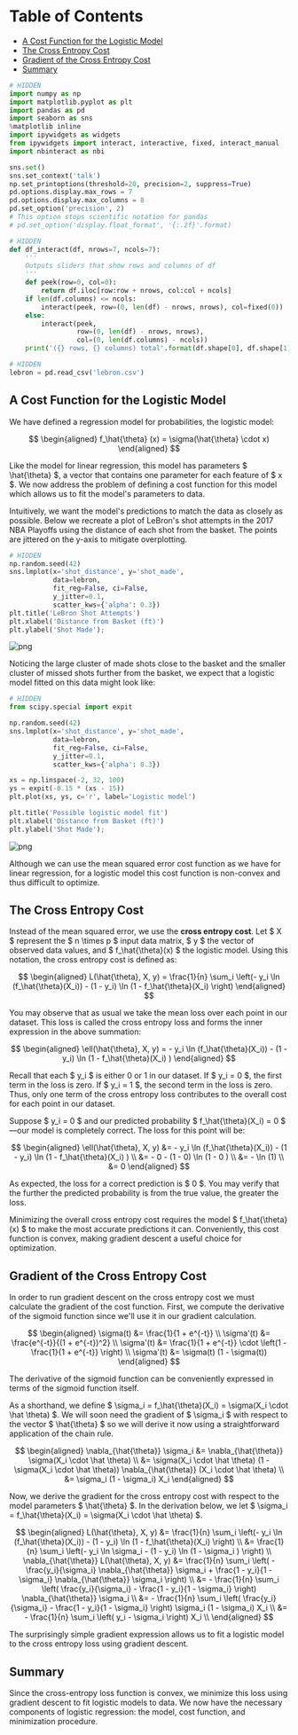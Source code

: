 
<h1>Table of Contents<span class="tocSkip"></span></h1>
<div class="toc"><ul class="toc-item"><li><span><a href="#A-Cost-Function-for-the-Logistic-Model" data-toc-modified-id="A-Cost-Function-for-the-Logistic-Model-1">A Cost Function for the Logistic Model</a></span></li><li><span><a href="#The-Cross-Entropy-Cost" data-toc-modified-id="The-Cross-Entropy-Cost-2">The Cross Entropy Cost</a></span></li><li><span><a href="#Gradient-of-the-Cross-Entropy-Cost" data-toc-modified-id="Gradient-of-the-Cross-Entropy-Cost-3">Gradient of the Cross Entropy Cost</a></span></li><li><span><a href="#Summary" data-toc-modified-id="Summary-4">Summary</a></span></li></ul></div>


```python
# HIDDEN
import numpy as np
import matplotlib.pyplot as plt
import pandas as pd
import seaborn as sns
%matplotlib inline
import ipywidgets as widgets
from ipywidgets import interact, interactive, fixed, interact_manual
import nbinteract as nbi

sns.set()
sns.set_context('talk')
np.set_printoptions(threshold=20, precision=2, suppress=True)
pd.options.display.max_rows = 7
pd.options.display.max_columns = 8
pd.set_option('precision', 2)
# This option stops scientific notation for pandas
# pd.set_option('display.float_format', '{:.2f}'.format)
```


```python
# HIDDEN
def df_interact(df, nrows=7, ncols=7):
    '''
    Outputs sliders that show rows and columns of df
    '''
    def peek(row=0, col=0):
        return df.iloc[row:row + nrows, col:col + ncols]
    if len(df.columns) <= ncols:
        interact(peek, row=(0, len(df) - nrows, nrows), col=fixed(0))
    else:
        interact(peek,
                 row=(0, len(df) - nrows, nrows),
                 col=(0, len(df.columns) - ncols))
    print('({} rows, {} columns) total'.format(df.shape[0], df.shape[1]))
```


```python
# HIDDEN
lebron = pd.read_csv('lebron.csv')
```

## A Cost Function for the Logistic Model

We have defined a regression model for probabilities, the logistic model:

$$
\begin{aligned}
f_\hat{\theta} (x) = \sigma(\hat{\theta} \cdot x)
\end{aligned}
$$

Like the model for linear regression, this model has parameters $ \hat{\theta} $, a vector that contains one parameter for each feature of $ x $. We now address the problem of defining a cost function for this model which allows us to fit the model's parameters to data.

Intuitively, we want the model's predictions to match the data as closely as possible. Below we recreate a plot of LeBron's shot attempts in the 2017 NBA Playoffs using the distance of each shot from the basket. The points are jittered on the y-axis to mitigate overplotting.


```python
# HIDDEN
np.random.seed(42)
sns.lmplot(x='shot_distance', y='shot_made',
           data=lebron,
           fit_reg=False, ci=False,
           y_jitter=0.1,
           scatter_kws={'alpha': 0.3})
plt.title('LeBron Shot Attempts')
plt.xlabel('Distance from Basket (ft)')
plt.ylabel('Shot Made');
```


![png](classification_cost_files/classification_cost_5_0.png)


Noticing the large cluster of made shots close to the basket and the smaller cluster of missed shots further from the basket, we expect that a logistic model fitted on this data might look like:


```python
# HIDDEN
from scipy.special import expit

np.random.seed(42)
sns.lmplot(x='shot_distance', y='shot_made',
           data=lebron,
           fit_reg=False, ci=False,
           y_jitter=0.1,
           scatter_kws={'alpha': 0.3})

xs = np.linspace(-2, 32, 100)
ys = expit(-0.15 * (xs - 15))
plt.plot(xs, ys, c='r', label='Logistic model')

plt.title('Possible logistic model fit')
plt.xlabel('Distance from Basket (ft)')
plt.ylabel('Shot Made');
```


![png](classification_cost_files/classification_cost_7_0.png)


Although we can use the mean squared error cost function as we have for linear regression, for a logistic model this cost function is non-convex and thus difficult to optimize.

## The Cross Entropy Cost

Instead of the mean squared error, we use the **cross entropy cost**. Let $ X $ represent the $ n \times p $ input data matrix, $ y $ the vector of observed data values, and $ f_\hat{\theta}(x) $ the logistic model. Using this notation, the cross entropy cost is defined as:

$$
\begin{aligned}
L(\hat{\theta}, X, y) = \frac{1}{n} \sum_i \left(- y_i \ln (f_\hat{\theta}(X_i)) - (1 - y_i) \ln (1 - f_\hat{\theta}(X_i) \right)
\end{aligned}
$$

You may observe that as usual we take the mean loss over each point in our dataset. This loss is called the cross entropy loss and forms the inner expression in the above summation: 

$$
\begin{aligned}
\ell(\hat{\theta}, X, y) = - y_i \ln (f_\hat{\theta}(X_i)) - (1 - y_i) \ln (1 - f_\hat{\theta}(X_i) )
\end{aligned}
$$

Recall that each $ y_i $ is either 0 or 1 in our dataset. If $ y_i = 0 $, the first term in the loss is zero. If $ y_i = 1 $, the second term in the loss is zero. Thus, only one term of the cross entropy loss contributes to the overall cost for each point in our dataset.

Suppose $ y_i = 0 $ and our predicted probability $ f_\hat{\theta}(X_i) = 0 $—our model is completely correct. The loss for this point will be:

$$
\begin{aligned}
\ell(\hat{\theta}, X, y)
&= - y_i \ln (f_\hat{\theta}(X_i)) - (1 - y_i) \ln (1 - f_\hat{\theta}(X_i) ) \\
&= - 0 - (1 - 0) \ln (1 - 0 ) \\
&= - \ln (1) \\
&= 0
\end{aligned}
$$

As expected, the loss for a correct prediction is $ 0 $. You may verify that the further the predicted probability is from the true value, the greater the loss.

Minimizing the overall cross entropy cost requires the model $ f_\hat{\theta}(x) $ to make the most accurate predictions it can. Conveniently, this cost function is convex, making gradient descent a useful choice for optimization.

## Gradient of the Cross Entropy Cost

In order to run gradient descent on the cross entropy cost we must calculate the gradient of the cost function. First, we compute the derivative of the sigmoid function since we'll use it in our gradient calculation.

$$
\begin{aligned}
\sigma(t) &= \frac{1}{1 + e^{-t}} \\
\sigma'(t) &= \frac{e^{-t}}{(1 + e^{-t})^2} \\
\sigma'(t) &= \frac{1}{1 + e^{-t}} \cdot \left(1 - \frac{1}{1 + e^{-t}} \right) \\
\sigma'(t) &= \sigma(t) (1 - \sigma(t))
\end{aligned}
$$

The derivative of the sigmoid function can be conveniently expressed in terms of the sigmoid function itself.

As a shorthand, we define $ \sigma_i = f_\hat{\theta}(X_i) = \sigma(X_i \cdot \hat \theta) $. We will soon need the gradient of $ \sigma_i $ with respect to the vector $ \hat{\theta} $ so we will derive it now using a straightforward application of the chain rule. 

$$
\begin{aligned}
\nabla_{\hat{\theta}} \sigma_i
&= \nabla_{\hat{\theta}} \sigma(X_i \cdot \hat \theta) \\
&= \sigma(X_i \cdot \hat \theta) (1 - \sigma(X_i \cdot \hat \theta))  \nabla_{\hat{\theta}} (X_i \cdot \hat \theta) \\
&= \sigma_i (1 - \sigma_i) X_i 
\end{aligned}
$$

Now, we derive the gradient for the cross entropy cost with respect to the model parameters $ \hat{\theta} $. In the derivation below, we let $ \sigma_i = f_\hat{\theta}(X_i) = \sigma(X_i \cdot \hat \theta) $.

$$
\begin{aligned}
L(\hat{\theta}, X, y)
&= \frac{1}{n} \sum_i \left(- y_i \ln (f_\hat{\theta}(X_i)) - (1 - y_i) \ln (1 - f_\hat{\theta}(X_i) \right) \\
&= \frac{1}{n} \sum_i \left(- y_i \ln \sigma_i - (1 - y_i) \ln (1 - \sigma_i ) \right) \\
\nabla_{\hat{\theta}} L(\hat{\theta}, X, y)
&= \frac{1}{n} \sum_i \left(
    - \frac{y_i}{\sigma_i} \nabla_{\hat{\theta}} \sigma_i
    + \frac{1 - y_i}{1 - \sigma_i} \nabla_{\hat{\theta}} \sigma_i
\right) \\
&= - \frac{1}{n} \sum_i \left(
    \frac{y_i}{\sigma_i} - \frac{1 - y_i}{1 - \sigma_i}
\right) \nabla_{\hat{\theta}} \sigma_i \\
&= - \frac{1}{n} \sum_i \left(
    \frac{y_i}{\sigma_i} - \frac{1 - y_i}{1 - \sigma_i}
\right) \sigma_i (1 - \sigma_i) X_i \\
&= - \frac{1}{n} \sum_i \left(
    y_i - \sigma_i
\right) X_i \\
\end{aligned}
$$

The surprisingly simple gradient expression allows us to fit a logistic model to the cross entropy loss using gradient descent.

## Summary

Since the cross-entropy loss function is convex, we minimize this loss using gradient descent to fit logistic models to data. We now have the necessary components of logistic regression: the model, cost function, and minimization procedure.

